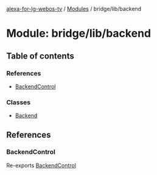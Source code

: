 [alexa-for-lg-webos-tv](../README.md) / [Modules](../modules.md) / bridge/lib/backend

# Module: bridge/lib/backend

## Table of contents

### References

- [BackendControl](bridge_lib_backend.md#backendcontrol)

### Classes

- [Backend](../classes/bridge_lib_backend.Backend.md)

## References

### BackendControl

Re-exports [BackendControl](../classes/bridge_lib_backend_backend_control.BackendControl.md)
